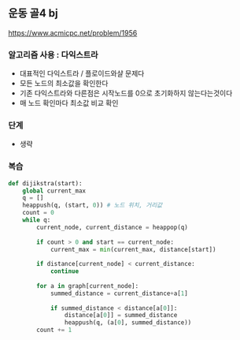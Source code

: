 ## 운동 골4 bj
https://www.acmicpc.net/problem/1956

### 알고리즘 사용 : 다익스트라
- 대표적인 다익스트라 / 플로이드와샬 문제다
- 모든 노드의 최소값을 확인한다
- 기존 다익스트라와 다른점은 시작노드를 0으로 초기화하지 않는다는것이다
- 매 노드 확인마다 최소값 비교 확인

### 단계
- 생략 


### 복습
```py
def dijikstra(start):
    global current_max
    q = []
    heappush(q, (start, 0)) # 노드 위치, 거리값
    count = 0
    while q:
        current_node, current_distance = heappop(q)
        
        if count > 0 and start == current_node:
            current_max = min(current_max, distance[start])        
        
        if distance[current_node] < current_distance:
            continue
        
        for a in graph[current_node]:
            summed_distance = current_distance+a[1]
            
            if summed_distance < distance[a[0]]:
                distance[a[0]] = summed_distance
                heappush(q, (a[0], summed_distance))
        count += 1
```